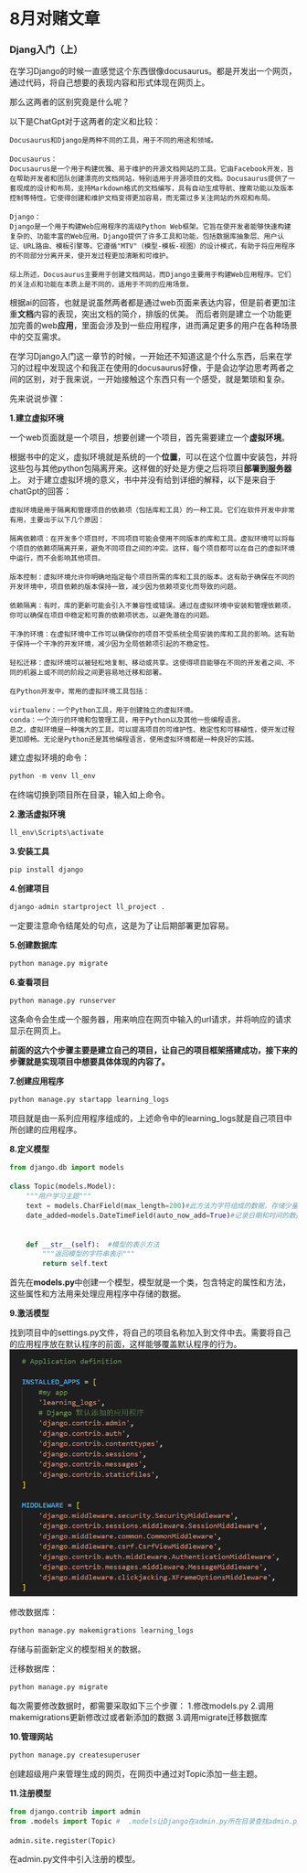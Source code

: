 # 8月对赌文章 



### **Djang入门**（上）



在学习Django的时候一直感觉这个东西很像docusaurus。都是开发出一个网页，通过代码，将自己想要的表现内容和形式体现在网页上。

那么这两者的区别究竟是什么呢？



以下是ChatGpt对于这两者的定义和比较：
```Docusaurus和Django是两种不同的工具，用于不同的用途和领域。
Docusaurus和Django是两种不同的工具，用于不同的用途和领域。

Docusaurus：
Docusaurus是一个用于构建优雅、易于维护的开源文档网站的工具。它由Facebook开发，旨在帮助开发者和团队创建漂亮的文档网站，特别适用于开源项目的文档。Docusaurus提供了一套现成的设计和布局，支持Markdown格式的文档编写，具有自动生成导航、搜索功能以及版本控制等特性。它使得创建和维护文档变得更加容易，而无需过多关注网站的外观和布局。

Django：
Django是一个用于构建Web应用程序的高级Python Web框架。它旨在使开发者能够快速构建复杂的、功能丰富的Web应用。Django提供了许多工具和功能，包括数据库抽象层、用户认证、URL路由、模板引擎等。它遵循"MTV"（模型-模板-视图）的设计模式，有助于将应用程序的不同部分分离开来，使开发过程更加清晰和可维护。

综上所述，Docusaurus主要用于创建文档网站，而Django主要用于构建Web应用程序。它们的关注点和功能在本质上是不同的，适用于不同的应用场景。
```



根据ai的回答，也就是说虽然两者都是通过web页面来表达内容，但是前者更加注重**文档**内容的表现，突出文档的简介，排版的优美。
而后者则是建立一个功能更加完善的web**应用**，里面会涉及到一些应用程序，进而满足更多的用户在各种场景中的交互需求。



在学习Django入门这一章节的时候，一开始还不知道这是个什么东西，后来在学习的过程中发现这个和我正在使用的docusaurus好像，于是会边学边思考两者之间的区别，对于我来说，一开始接触这个东西只有一个感受，就是繁琐和复杂。

先来说说步骤：

**1.建立虚拟环境**

一个web页面就是一个项目，想要创建一个项目，首先需要建立一个**虚拟环境**。



根据书中的定义，虚拟环境就是系统的一个**位置**，可以在这个位置中安装包，并将这些包与其他python包隔离开来。这样做的好处是方便之后将项目**部署到服务器**上。
对于建立虚拟环境的意义，书中并没有给到详细的解释，以下是来自于chatGpt的回答：

```
虚拟环境是用于隔离和管理项目的依赖项（包括库和工具）的一种工具。它们在软件开发中非常有用，主要出于以下几个原因：

隔离依赖项：在开发多个项目时，不同项目可能会使用不同版本的库和工具。虚拟环境可以将每个项目的依赖项隔离开来，避免不同项目之间的冲突。这样，每个项目都可以在自己的虚拟环境中运行，而不会影响其他项目。

版本控制：虚拟环境允许你明确地指定每个项目所需的库和工具的版本。这有助于确保在不同的开发环境中，项目依赖的版本保持一致，减少因为依赖项变化而导致的问题。

依赖隔离：有时，库的更新可能会引入不兼容性或错误。通过在虚拟环境中安装和管理依赖项，你可以确保在项目中稳定和可靠的依赖项状态，以避免潜在的问题。

干净的环境：在虚拟环境中工作可以确保你的项目不受系统全局安装的库和工具的影响。这有助于保持一个干净的开发环境，减少因为全局依赖项引起的不稳定性。

轻松迁移：虚拟环境可以被轻松地复制、移动或共享。这使得项目能够在不同的开发者之间、不同的机器上或不同的阶段之间更容易地迁移和部署。

在Python开发中，常用的虚拟环境工具包括：

virtualenv：一个Python工具，用于创建独立的虚拟环境。
conda：一个流行的环境和包管理工具，用于Python以及其他一些编程语言。
总之，虚拟环境是一种强大的工具，可以提高项目的可维护性、稳定性和可移植性，使开发过程更加顺畅。无论是Python还是其他编程语言，使用虚拟环境都是一种良好的实践。
```



建立虚拟环境的命令：

```python
python -m venv ll_env
```

在终端切换到项目所在目录，输入如上命令。



**2.激活虚拟环境**

```python
ll_env\Scripts\activate
```



**3.安装工具**

```python
pip install django
```



**4.创建项目**

```python
django-admin startproject ll_project .
```

一定要注意命令结尾处的句点，这是为了让后期部署更加容易。



**5.创建数据库**

```python
python manage.py migrate
```



**6.查看项目**

```python
python manage.py runserver
```

这条命令会生成一个服务器，用来响应在网页中输入的url请求，并将响应的请求显示在网页上。



**前面的这六个步骤主要是建立自己的项目，让自己的项目框架搭建成功，接下来的步骤就是实现项目中想要具体体现的内容了。**



**7.创建应用程序**

```python 
python manage.py startapp learning_logs
```

项目就是由一系列应用程序组成的，上述命令中的learning_logs就是自己项目中所创建的应用程序。



**8.定义模型**

```python
from django.db import models

class Topic(models.Model):
    """用户学习主题"""
    text = models.CharField(max_length=200)#此方法为字符组成的数据，存储少量文本且最大字符串设置为200
    date_added=models.DateTimeField(auto_now_add=True)#记录日期和时间的数据
    
    
    def __str__(self):	#模型的表示方法
        """返回模型的字符串表示"""
        return self.text
```

首先在**models.py**中创建一个模型，模型就是一个类，包含特定的属性和方法，这些属性和方法用来处理应用程序中存储的数据。



**9.激活模型**

找到项目中的settings.py文件，将自己的项目名称加入到文件中去。需要将自己的应用程序放在默认程序的前面，这样能够覆盖默认程序的行为。
![image-20230831112709141](https://raw.githubusercontent.com/just-createone/images/master/image-20230831112709141.png)

修改数据库：
```python 
python manage.py makemigrations learning_logs
```

存储与前面新定义的模型相关的数据。

迁移数据库：

```python
python manage.py migrate
```



每次需要修改数据时，都需要采取如下三个步骤：
1.修改models.py
2.调用makemigrations更新修改过或者新添加的数据	
3.调用migrate迁移数据库



**10.管理网站**

```python
python manage.py createsuperuser
```

创建超级用户来管理生成的网页，在网页中通过对Topic添加一些主题。



**11.注册模型**

```python
from django.contrib import admin
from .models import Topic #  .models让Django在admin.py所在目录查找admin.py

admin.site.register(Topic)
```

在admin.py文件中引入注册的模型。